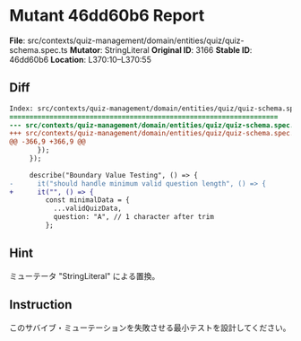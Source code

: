 # Mutant 46dd60b6 Report

**File**: src/contexts/quiz-management/domain/entities/quiz/quiz-schema.spec.ts
**Mutator**: StringLiteral
**Original ID**: 3166
**Stable ID**: 46dd60b6
**Location**: L370:10–L370:55

## Diff

```diff
Index: src/contexts/quiz-management/domain/entities/quiz/quiz-schema.spec.ts
===================================================================
--- src/contexts/quiz-management/domain/entities/quiz/quiz-schema.spec.ts	original
+++ src/contexts/quiz-management/domain/entities/quiz/quiz-schema.spec.ts	mutated #3166
@@ -366,9 +366,9 @@
       });
     });
 
     describe("Boundary Value Testing", () => {
-      it("should handle minimum valid question length", () => {
+      it("", () => {
         const minimalData = {
           ...validQuizData,
           question: "A", // 1 character after trim
         };
```

## Hint

ミューテータ "StringLiteral" による置換。

## Instruction

このサバイブ・ミューテーションを失敗させる最小テストを設計してください。

